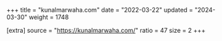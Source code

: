 +++
title = "kunalmarwaha.com"
date = "2022-03-22"
updated = "2024-03-30"
weight = 1748

[extra]
source = "https://kunalmarwaha.com/"
ratio = 47
size = 2
+++

